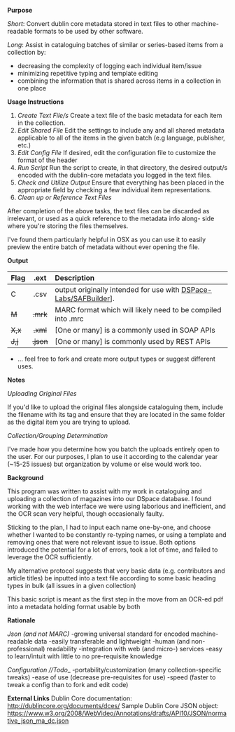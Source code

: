 **Purpose**

_Short_:
Convert dublin core metadata stored in text files to other machine-readable
  formats to be used by other software.

_Long_:
Assist in cataloguing batches of similar or series-based items from a collection by:
* decreasing the complexity of logging each individual item/issue
* minimizing repetitive typing and template editing
* combining the information that is shared across items in a collection in one place

**Usage Instructions**

1. _Create Text File/s_
Create a text file of the basic metadata for each item in the collection.
2. _Edit Shared File_
Edit the settings to include any and all shared metadata applicable to all
  of the items in the given batch (e.g language, publisher, etc.)
3. _Edit Config File_
If desired, edit the configuration file to customize the format of the header
4. _Run Script_
Run the script to create, in that directory, the desired output/s encoded with
  the dublin-core metadata you logged in the text files. 
5. _Check and Utilize Output_
Ensure that everything has been placed in the appropriate field by checking a 
  few individual item representations. 
6. _Clean up or Reference Text Files_

After completion of the above tasks, the text files can be discarded as
  irrelevant, or used as a quick reference to the metadata info along-
  side where you're storing the files themselves.

I've found them particularly helpful in OSX as you can use it to easily preview the entire
  batch of metadata without ever opening the file.
  
**Output**

| Flag | .ext | Description |
|:-------|:--------:|:-----------------------------------------------------------------------------|
| C | .csv   | output originally intended for use with [DSPace-Labs/SAFBuilder](https://github.com/DSpace-Labs/SAFBuilder)].|
|~~M~~|~~.mrk~~|MARC format which will likely need to be compiled into .mrc|
| ~~X,x~~ | ~~.xml~~ |[One or many] is a commonly used in SOAP APIs |
|~~J,j~~|~~.json~~|[One or many] is commonly used by REST APIs|
* ... feel free to fork and create more output types or suggest different uses.


**Notes**

_Uploading Original Files_

If you'd like to upload the original files alongside cataloguing them,
 include the filename with its tag and ensure that they are located in
 the same folder as the digital item you are trying to upload.

_Collection/Grouping Determination_

I've made how you determine how you batch the uploads entirely open to
 the user. For our purposes, I plan to use it according to the calendar
 year (~15-25 issues) but organization by volume or else would work too.

**Background**

This program was written to assist with my work in cataloguing and uploading
  a collection of magazines into our DSpace database. I found working with
  the web interface we were using laborious and inefficient, and the OCR
  scan very helpful, though occasionally faulty.

Sticking to the plan, I had to input each name one-by-one, and choose
  whether I wanted to be constantly re-typing names, or using a template
  and removing ones that were not relevant issue to issue. Both options
  introduced the potential for a lot of errors, took a lot of time, and
  failed to leverage the OCR sufficiently.

My alternative protocol suggests that very basic data (e.g. contributors and
  article titles) be inputted into a text file according to some basic
  heading types in bulk (all issues in a given collection)

This basic script is meant as the first step in the move from an OCR-ed pdf
  into a metadata holding format usable by both


**Rationale**

_Json (and not MARC)_
  -growing universal standard for encoded machine-readable data
  -easily transferable and lightweight
  -human (and non-professional) readability
  -integration with web (and micro-) services
  -easy to learn/intuit with little to no pre-requisite knowledge

_Configuration //Todo__
 -portability/customization (many collection-specific tweaks)
 -ease of use (decrease pre-requisites for use)
 -speed (faster to tweak a config than to fork and edit code)


**External Links**
Dublin Core documentation: http://dublincore.org/documents/dces/
Sample Dublin Core JSON object: https://www.w3.org/2008/WebVideo/Annotations/drafts/API10/JSON/normative_json_ma_dc.json
